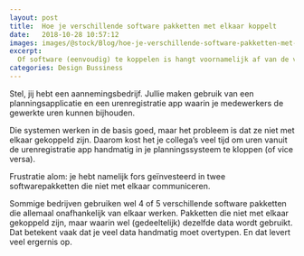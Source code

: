 ```yaml
---
layout: post
title:  Hoe je verschillende software pakketten met elkaar koppelt
date:   2018-10-28 10:57:12
images: images/@stock/Blog/hoe-je-verschillende-software-pakketten-met-elkaar-koppelt.png
excerpt:
  Of software (eenvoudig) te koppelen is hangt voornamelijk af van de vragen of er API’s beschikbaar zijn en zo niet, of de huidige software leverancier wil meewerken. Laten we per scenario eens kijken hoe we te werk gaan.
categories: Design Bussiness
---
```


Stel, jij hebt een aannemingsbedrijf. Jullie maken gebruik van een planningsapplicatie en een urenregistratie app waarin je medewerkers de gewerkte uren kunnen bijhouden.

Die systemen werken in de basis goed, maar het probleem is dat ze niet met elkaar gekoppeld zijn. Daarom kost het je collega’s veel tijd om uren vanuit de urenregistratie app handmatig in je planningssysteem te kloppen (of vice versa).

Frustratie alom: je hebt namelijk fors geïnvesteerd in twee softwarepakketten die niet met elkaar communiceren.

Sommige bedrijven gebruiken wel 4 of 5 verschillende software pakketten die allemaal onafhankelijk van elkaar werken. Pakketten die niet met elkaar gekoppeld zijn, maar waarin wel (gedeeltelijk) dezelfde data wordt gebruikt. Dat betekent vaak dat je veel data handmatig moet overtypen. En dat levert veel ergernis op.
